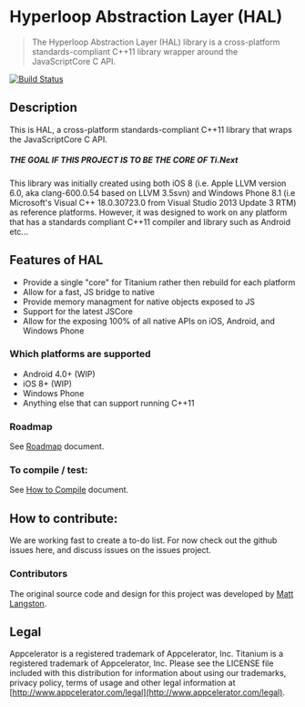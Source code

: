 # Hyperloop Abstraction Layer (HAL)

> The Hyperloop Abstraction Layer (HAL) library is a cross-platform standards-compliant C++11 library wrapper around the JavaScriptCore C API.

[![Build Status](https://travis-ci.org/appcelerator/HAL.svg)](https://travis-ci.org/appcelerator/HAL)


## Description

This is HAL, a cross-platform standards-compliant C++11 library that wraps the JavaScriptCore C API.

##### THE GOAL IF THIS PROJECT IS TO BE THE CORE OF Ti.Next

This library was initially created using both iOS 8 (i.e. Apple LLVM version 6.0, aka clang-600.0.54 based on LLVM 3.5svn) and Windows Phone 8.1 (i.e Microsoft's Visual C++ 18.0.30723.0 from Visual Studio 2013 Update 3 RTM) as reference platforms. However, it was designed to work on any platform that has a standards compliant C++11 compiler and library such as Android etc...

## Features of HAL

  - Provide a single "core" for Titanium rather then rebuild for each platform
  - Allow for a fast, JS bridge to native
  - Provide memory managment for native objects exposed to JS
  - Support for the latest JSCore
  - Allow for the exposing 100% of all native APIs on iOS, Android, and Windows Phone

### Which platforms are supported

  - Android 4.0+ (WIP)
  - iOS 8+ (WIP)
  - Windows Phone
  - Anything else that can support running C++11

### Roadmap

See [Roadmap](doc/ROADMAP.md) document.

### To compile / test:

See [How to Compile](doc/HOW_TO_COMPILE.md) document.

## How to contribute:

We are working fast to create a to-do list. For now check out the github issues here, and discuss issues on the issues project.

### Contributors

The original source code and design for this project was developed by [Matt Langston](https://github.com/matt-langston).

## Legal

Appcelerator is a registered trademark of Appcelerator, Inc. Titanium is a registered trademark of Appcelerator, Inc.  Please see the LICENSE file included with this distribution for information about using our trademarks, privacy policy, terms of usage and other legal information at [http://www.appcelerator.com/legal](http://www.appcelerator.com/legal).
